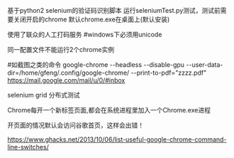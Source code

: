 基于python2 selenium的验证码识别脚本
运行seleniumTest.py测试，测试前需要关闭开启的chrome
默认chrome.exe在桌面上(默认安装)

使用了联众的人工打码服务
#windows下必须用unicode

同一配置文件不能运行2个chrome实例

#如截图之类的命令 google-chrome --headless --disable-gpu --user-data-dir=/home/gfeng/.config/google-chrome/ --print-to-pdf="zzzz.pdf" https://mail.google.com/mail/u/0/#inbox


 selenium grid 分布式测试


Chrome每开一个新标签页面,都会在系统进程里加入一个Chrome.exe进程



开页面的情况默认会访问谷歌首页，这样会出错！


https://www.ghacks.net/2013/10/06/list-useful-google-chrome-command-line-switches/